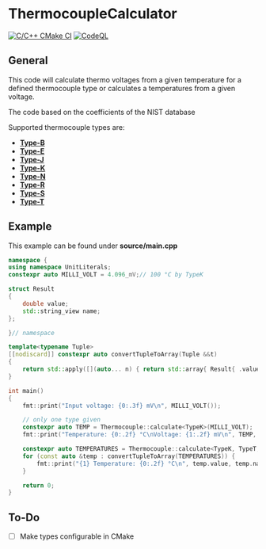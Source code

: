 # ThermocoupleCalculator

[![C/C++ CMake CI](https://github.com/StephanKa/ThermocoupleCalculator/actions/workflows/build_cmake.yml/badge.svg)](https://github.com/StephanKa/ThermocoupleCalculator/actions/workflows/build_cmake.yml)
[![CodeQL](https://github.com/StephanKa/ThermocoupleCalculator/actions/workflows/codeql-analysis.yml/badge.svg)](https://github.com/StephanKa/ThermocoupleCalculator/actions/workflows/codeql-analysis.yml)

## General

This code will calculate thermo voltages from a given temperature for a defined thermocouple type or calculates a temperatures from a given voltage.

The code based on the coefficients of the NIST database

Supported thermocouple types are:

- **[Type-B](https://srdata.nist.gov/its90/download/type_b.tab)**
- **[Type-E](https://srdata.nist.gov/its90/download/type_e.tab)**
- **[Type-J](https://srdata.nist.gov/its90/download/type_j.tab)**
- **[Type-K](https://srdata.nist.gov/its90/download/type_k.tab)**
- **[Type-N](https://srdata.nist.gov/its90/download/type_n.tab)**
- **[Type-R](https://srdata.nist.gov/its90/download/type_r.tab)**
- **[Type-S](https://srdata.nist.gov/its90/download/type_s.tab)**
- **[Type-T](https://srdata.nist.gov/its90/download/type_t.tab)**

## Example

This example can be found under **source/main.cpp**

```c++
namespace {
using namespace UnitLiterals;
constexpr auto MILLI_VOLT = 4.096_mV;// 100 °C by TypeK

struct Result
{
    double value;
    std::string_view name;
};

}// namespace

template<typename Tuple>
[[nodiscard]] constexpr auto convertTupleToArray(Tuple &&t)
{
    return std::apply([](auto... n) { return std::array{ Result{ .value=n.value, .name=n.getName() }... }; }, t);
}

int main()
{
    fmt::print("Input voltage: {0:.3f} mV\n", MILLI_VOLT());

    // only one type given
    constexpr auto TEMP = Thermocouple::calculate<TypeK>(MILLI_VOLT);
    fmt::print("Temperature: {0:.2f} °C\nVoltage: {1:.2f} mV\n", TEMP, Thermocouple::calculate<TypeK>(Temperature{ TEMP }));

    constexpr auto TEMPERATURES = Thermocouple::calculate<TypeK, TypeT, TypeB, TypeE, TypeJ, TypeN, TypeR, TypeS>(MILLI_VOLT);
    for (const auto &temp : convertTupleToArray(TEMPERATURES)) {
        fmt::print("{1} Temperature: {0:.2f} °C\n", temp.value, temp.name);
    }

    return 0;
}
```

## To-Do
- [ ] Make types configurable in CMake
